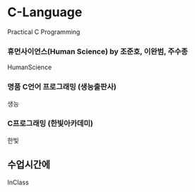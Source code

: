 # C-Language

Practical C Programming 

### 휴먼사이언스(Human Science) by 조준호, 이완범, 주수종

HumanScience

### 명품 C언어 프로그래밍 (생능출판사)

생능

### C프로그래밍 (한빛아카데미)

한빛


## 수업시간에

InClass
